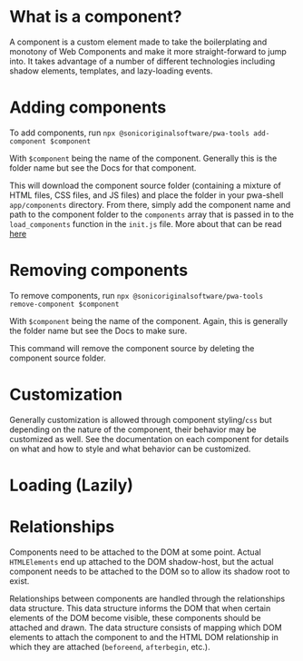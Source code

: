 # What is a component?
A component is a custom element made to take the boilerplating and monotony of Web Components and make it more straight-forward to jump into. It takes advantage of a number of different technologies including shadow elements, templates, and lazy-loading events.

# Adding components
To add components, run `npx @sonicoriginalsoftware/pwa-tools add-component $component`

With `$component` being the name of the component. Generally this is the folder name but see the Docs for that component.

This will download the component source folder (containing a mixture of HTML files, CSS files, and JS files) and place the folder in your pwa-shell `app/components` directory. From there, simply add the component name and path to the component folder to the `components` array that is passed in to the `load_components` function in the `init.js` file. More about that can be read [here](WORKFLOW.md#Component_Initialization)

# Removing components
To remove components, run `npx @sonicoriginalsoftware/pwa-tools remove-component $component`

With `$component` being the name of the component. Again, this is generally the folder name but see the Docs to make sure.

This command will remove the component source by deleting the component source folder.

# Customization
Generally customization is allowed through component styling/`css` but depending on the nature of the component, their behavior may be customized as well. See the documentation on each component for details on what and how to style and what behavior can be customized.

# Loading (Lazily)

# Relationships
Components need to be attached to the DOM at some point. Actual `HTMLElements` end up attached to the DOM shadow-host, but the actual component needs to be attached to the DOM so to allow its shadow root to exist.

Relationships between components are handled through the relationships data structure. This data structure informs the DOM that when certain elements of the DOM become visible, these components should be attached and drawn. The data structure consists of mapping which DOM elements to attach the component to and the HTML DOM relationship in which they are attached (`beforeend`, `afterbegin`, etc.).
